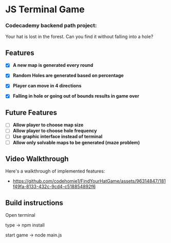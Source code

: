 # JS Terminal Game

### Codecademy backend path project:
Your hat is lost in the forest. Can you find it without falling into a hole?

## Features

- [X] **A new map is generated every round**
- [X] **Random Holes are generated based on percentage**
- [X] **Player can move in 4 directions**
- [X] **Falling in hole or going out of bounds results in game over**


## Future Features

- [ ] **Allow player to choose map size**
- [ ] **Allow player to choose hole frequency**
- [ ] **Use graphic interface instead of terminal**
- [ ] **Allow only solvable maps to be generated (maze problem)**

## Video Walkthrough

Here's a walkthrough of implemented features:
- https://github.com/codehomie1/FindYourHatGame/assets/96314847/181f49fa-8133-432c-9cd4-c518854892f6


## Build instructions
<p>Open terminal</p>
<p>type -> npm install</p>
<p>start game -> node main.js</p>

